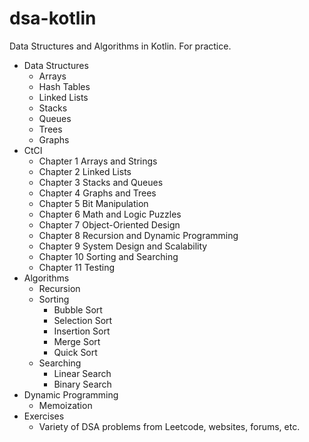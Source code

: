 # dsa-kotlin
Data Structures and Algorithms in Kotlin. For practice.

- Data Structures
    - Arrays
    - Hash Tables
    - Linked Lists
    - Stacks
    - Queues
    - Trees
    - Graphs
- CtCI
    - Chapter 1 Arrays and Strings
    - Chapter 2 Linked Lists
    - Chapter 3 Stacks and Queues
    - Chapter 4 Graphs and Trees
    - Chapter 5 Bit Manipulation
    - Chapter 6 Math and Logic Puzzles
    - Chapter 7 Object-Oriented Design
    - Chapter 8 Recursion and Dynamic Programming
    - Chapter 9 System Design and Scalability
    - Chapter 10 Sorting and Searching
    - Chapter 11 Testing
- Algorithms
    - Recursion
    - Sorting
        - Bubble Sort
        - Selection Sort
        - Insertion Sort
        - Merge Sort
        - Quick Sort
    - Searching
        - Linear Search
        - Binary Search
- Dynamic Programming
    - Memoization
- Exercises
    - Variety of DSA problems from Leetcode, websites, forums, etc.
